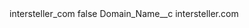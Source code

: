 <?xml version="1.0" encoding="UTF-8"?>
<CustomMetadata xmlns="http://soap.sforce.com/2006/04/metadata" xmlns:xsi="http://www.w3.org/2001/XMLSchema-instance" xmlns:xsd="http://www.w3.org/2001/XMLSchema">
    <label>intersteller_com</label>
    <protected>false</protected>
    <values>
        <field>Domain_Name__c</field>
        <value xsi:type="xsd:string">intersteller.com</value>
    </values>
</CustomMetadata>
